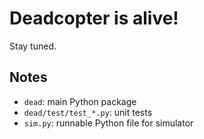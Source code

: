 # Deadcopter is alive!

Stay tuned.

## Notes

- `dead`: main Python package
- `dead/test/test_*.py`: unit tests
- `sim.py`: runnable Python file for simulator
  
